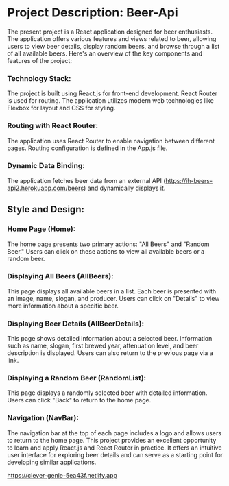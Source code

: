 # Project Description: Beer-Api


The present project is a React application designed for beer enthusiasts. The application offers various features and views related to beer, allowing users to view beer details, display random beers, and browse through a list of all available beers. Here's an overview of the key components and features of the project:

### Technology Stack:

The project is built using React.js for front-end development.
React Router is used for routing.
The application utilizes modern web technologies like Flexbox for layout and CSS for styling.


### Routing with React Router:

The application uses React Router to enable navigation between different pages.
Routing configuration is defined in the App.js file.


### Dynamic Data Binding:

The application fetches beer data from an external API (https://ih-beers-api2.herokuapp.com/beers) and dynamically displays it.


## Style and Design:

### Home Page (Home):

The home page presents two primary actions: "All Beers" and "Random Beer."
Users can click on these actions to view all available beers or a random beer.


### Displaying All Beers (AllBeers):

This page displays all available beers in a list.
Each beer is presented with an image, name, slogan, and producer.
Users can click on "Details" to view more information about a specific beer.


### Displaying Beer Details (AllBeerDetails):

This page shows detailed information about a selected beer.
Information such as name, slogan, first brewed year, attenuation level, and beer description is displayed.
Users can also return to the previous page via a link.


### Displaying a Random Beer (RandomList):

This page displays a randomly selected beer with detailed information.
Users can click "Back" to return to the home page.


### Navigation (NavBar):

The navigation bar at the top of each page includes a logo and allows users to return to the home page.
This project provides an excellent opportunity to learn and apply React.js and React Router in practice. It offers an intuitive user interface for exploring beer details and can serve as a starting point for developing similar applications.








https://clever-genie-5ea43f.netlify.app
